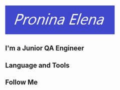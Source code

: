 [![Header](https://github.com/klukva85/klukva85/blob/main/assets/%D0%B7%D0%B0%D1%81%D1%82%D0%B0%D0%B2%D0%BA%D0%B0.jpg)](https://datacenter.tomsk.ru/)

## I'm a Junior QA Engineer

## Language and Tools

## Follow Me
